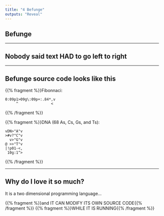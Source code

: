 ```yaml
---
title: "4 Befunge"
outputs: "Reveal"
---
```


## Befunge

---

## Nobody said text HAD to go left to right

---

## Befunge source code looks like this

{{% fragment %}}Fibonnaci:
```text
0:09p1>09g\:09p+:.84*,v
     ^               <
```
{{% /fragment %}}

{{% fragment %}}DNA (68 As, Cs, Gs, and Ts):
```text
vDN>"A"v
>#v?"C"v
  v>"G"v
@ >>"T"v
|!p01-<,
 10g:1^>
```
{{% /fragment %}}

---

## Why do I love it so much?

It is a two dimensional programming language...

{{% fragment %}}and IT CAN MODIFY ITS OWN SOURCE CODE{{% /fragment %}}
{{% fragment %}}WHILE IT IS RUNNING{{% /fragment %}}
